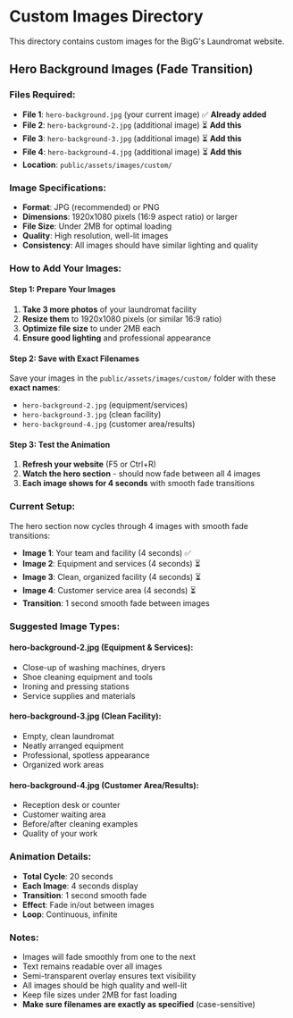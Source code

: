 # Custom Images Directory

This directory contains custom images for the BigG's Laundromat website.

## Hero Background Images (Fade Transition)

### Files Required:
- **File 1**: `hero-background.jpg` (your current image) ✅ **Already added**
- **File 2**: `hero-background-2.jpg` (additional image) ⏳ **Add this**
- **File 3**: `hero-background-3.jpg` (additional image) ⏳ **Add this**
- **File 4**: `hero-background-4.jpg` (additional image) ⏳ **Add this**
- **Location**: `public/assets/images/custom/`

### Image Specifications:
- **Format**: JPG (recommended) or PNG
- **Dimensions**: 1920x1080 pixels (16:9 aspect ratio) or larger
- **File Size**: Under 2MB for optimal loading
- **Quality**: High resolution, well-lit images
- **Consistency**: All images should have similar lighting and quality

### How to Add Your Images:

#### **Step 1: Prepare Your Images**
1. **Take 3 more photos** of your laundromat facility
2. **Resize them** to 1920x1080 pixels (or similar 16:9 ratio)
3. **Optimize file size** to under 2MB each
4. **Ensure good lighting** and professional appearance

#### **Step 2: Save with Exact Filenames**
Save your images in the `public/assets/images/custom/` folder with these **exact names**:
- `hero-background-2.jpg` (equipment/services)
- `hero-background-3.jpg` (clean facility)
- `hero-background-4.jpg` (customer area/results)

#### **Step 3: Test the Animation**
1. **Refresh your website** (F5 or Ctrl+R)
2. **Watch the hero section** - should now fade between all 4 images
3. **Each image shows for 4 seconds** with smooth fade transitions

### Current Setup:
The hero section now cycles through 4 images with smooth fade transitions:
- **Image 1**: Your team and facility (4 seconds) ✅
- **Image 2**: Equipment and services (4 seconds) ⏳
- **Image 3**: Clean, organized facility (4 seconds) ⏳
- **Image 4**: Customer service area (4 seconds) ⏳
- **Transition**: 1 second smooth fade between images

### Suggested Image Types:

#### **hero-background-2.jpg** (Equipment & Services):
- Close-up of washing machines, dryers
- Shoe cleaning equipment and tools
- Ironing and pressing stations
- Service supplies and materials

#### **hero-background-3.jpg** (Clean Facility):
- Empty, clean laundromat
- Neatly arranged equipment
- Professional, spotless appearance
- Organized work areas

#### **hero-background-4.jpg** (Customer Area/Results):
- Reception desk or counter
- Customer waiting area
- Before/after cleaning examples
- Quality of your work

### Animation Details:
- **Total Cycle**: 20 seconds
- **Each Image**: 4 seconds display
- **Transition**: 1 second smooth fade
- **Effect**: Fade in/out between images
- **Loop**: Continuous, infinite

### Notes:
- Images will fade smoothly from one to the next
- Text remains readable over all images
- Semi-transparent overlay ensures text visibility
- All images should be high quality and well-lit
- Keep file sizes under 2MB for fast loading
- **Make sure filenames are exactly as specified** (case-sensitive)
